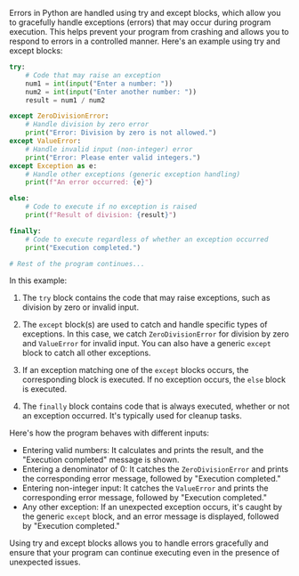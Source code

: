 Errors in Python are handled using try and except blocks, which allow you to gracefully handle exceptions (errors) that may occur during program execution. This helps prevent your program from crashing and allows you to respond to errors in a controlled manner. Here's an example using try and except blocks:

```python
try:
    # Code that may raise an exception
    num1 = int(input("Enter a number: "))
    num2 = int(input("Enter another number: "))
    result = num1 / num2

except ZeroDivisionError:
    # Handle division by zero error
    print("Error: Division by zero is not allowed.")
except ValueError:
    # Handle invalid input (non-integer) error
    print("Error: Please enter valid integers.")
except Exception as e:
    # Handle other exceptions (generic exception handling)
    print(f"An error occurred: {e}")

else:
    # Code to execute if no exception is raised
    print(f"Result of division: {result}")

finally:
    # Code to execute regardless of whether an exception occurred
    print("Execution completed.")

# Rest of the program continues...
```

In this example:

1. The `try` block contains the code that may raise exceptions, such as division by zero or invalid input.

2. The `except` block(s) are used to catch and handle specific types of exceptions. In this case, we catch `ZeroDivisionError` for division by zero and `ValueError` for invalid input. You can also have a generic `except` block to catch all other exceptions.

3. If an exception matching one of the `except` blocks occurs, the corresponding block is executed. If no exception occurs, the `else` block is executed.

4. The `finally` block contains code that is always executed, whether or not an exception occurred. It's typically used for cleanup tasks.

Here's how the program behaves with different inputs:

- Entering valid numbers: It calculates and prints the result, and the "Execution completed" message is shown.
- Entering a denominator of 0: It catches the `ZeroDivisionError` and prints the corresponding error message, followed by "Execution completed."
- Entering non-integer input: It catches the `ValueError` and prints the corresponding error message, followed by "Execution completed."
- Any other exception: If an unexpected exception occurs, it's caught by the generic `except` block, and an error message is displayed, followed by "Execution completed."

Using try and except blocks allows you to handle errors gracefully and ensure that your program can continue executing even in the presence of unexpected issues.